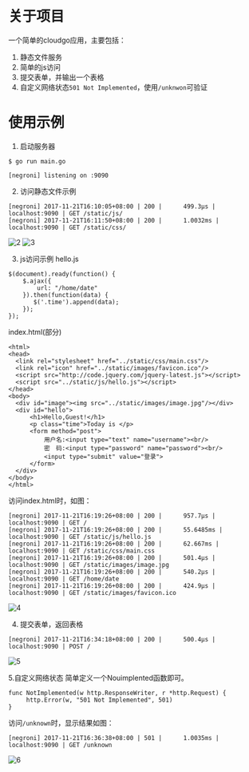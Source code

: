 # 关于项目
一个简单的cloudgo应用，主要包括：<br />
1. 静态文件服务
2. 简单的js访问
3. 提交表单，并输出一个表格
4. 自定义网络状态`501 Not Implemented`，使用`/unknwon`可验证

# 使用示例
1. 启动服务器
```
$ go run main.go

[negroni] listening on :9090
```

2. 访问静态文件示例
```
[negroni] 2017-11-21T16:10:05+08:00 | 200 |      499.3µs | localhost:9090 | GET /static/js/
[negroni] 2017-11-21T16:11:50+08:00 | 200 |      1.0032ms | localhost:9090 | GET /static/css/
```
![2](readme_assets/2.jpg)
![3](readme_assets/3.jpg)

3. js访问示例
hello.js
```
$(document).ready(function() {
    $.ajax({
        url: "/home/date"
    }).then(function(data) {
       $('.time').append(data);
    });
});
```
index.html(部分)
```
<html>
<head>
  <link rel="stylesheet" href="../static/css/main.css"/>
  <link rel="icon" href="../static/images/favicon.ico"/>
  <script src="http://code.jquery.com/jquery-latest.js"></script>
  <script src="../static/js/hello.js"></script>
</head>
<body>
  <div id="image"><img src="../static/images/image.jpg"/></div>
  <div id="hello">
      <h1>Hello,Guest!</h1>
      <p class="time">Today is </p>
      <form method="post">
          用户名:<input type="text" name="username"><br/>
          密　码:<input type="password" name="password"><br/>
          <input type="submit" value="登录">
      </form>
  </div>
</body>
</html>
```
访问index.html时，如图：
```
[negroni] 2017-11-21T16:19:26+08:00 | 200 |      957.7µs | localhost:9090 | GET /
[negroni] 2017-11-21T16:19:26+08:00 | 200 |      55.6485ms | localhost:9090 | GET /static/js/hello.js
[negroni] 2017-11-21T16:19:26+08:00 | 200 |      62.667ms | localhost:9090 | GET /static/css/main.css
[negroni] 2017-11-21T16:19:26+08:00 | 200 |      501.4µs | localhost:9090 | GET /static/images/image.jpg
[negroni] 2017-11-21T16:19:26+08:00 | 200 |      540.2µs | localhost:9090 | GET /home/date
[negroni] 2017-11-21T16:19:26+08:00 | 200 |      424.9µs | localhost:9090 | GET /static/images/favicon.ico
```
![4](readme_assets/4.jpg)

4. 提交表单，返回表格
```
[negroni] 2017-11-21T16:34:18+08:00 | 200 |      500.4µs | localhost:9090 | POST /
```
![5](readme_assets/5.gif)

5.自定义网络状态
简单定义一个Nouimplented函数即可。
```
func NotImplemented(w http.ResponseWriter, r *http.Request) { 
     http.Error(w, "501 Not Implemented", 501) 
}
```
访问`/unknown`时，显示结果如图：
```
[negroni] 2017-11-21T16:36:38+08:00 | 501 |      1.0035ms | localhost:9090 | GET /unknown
```
![6](readme_assets/5.jpg)



